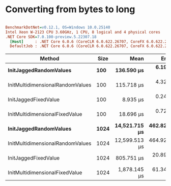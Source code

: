 # Converting from bytes to long


``` ini

BenchmarkDotNet=v0.12.1, OS=Windows 10.0.25140
Intel Xeon W-2123 CPU 3.60GHz, 1 CPU, 8 logical and 4 physical cores
.NET Core SDK=7.0.100-preview.5.22307.18
  [Host]     : .NET Core 6.0.6 (CoreCLR 6.0.622.26707, CoreFX 6.0.622.26707), X64 RyuJIT
  DefaultJob : .NET Core 6.0.6 (CoreCLR 6.0.622.26707, CoreFX 6.0.622.26707), X64 RyuJIT


```
|                           Method | Size |          Mean |       Error |        StdDev |        Median |
|--------------------------------- |----- |--------------:|------------:|--------------:|--------------:|
|           **InitJaggedRandomValues** |  **100** |    **136.590 μs** |   **6.1929 μs** |    **18.2599 μs** |    **131.261 μs** |
| InitMultidimensionalRandomValues |  100 |    115.718 μs |   4.3263 μs |    12.6200 μs |    110.550 μs |
|             InitJaggedFixedValue |  100 |      8.935 μs |   0.2441 μs |     0.6806 μs |      8.731 μs |
|   InitMultidimensionalFixedValue |  100 |     18.696 μs |   0.7215 μs |     2.1160 μs |     18.297 μs |
|           **InitJaggedRandomValues** | **1024** | **14,521.715 μs** | **462.8224 μs** | **1,357.3778 μs** | **14,308.362 μs** |
| InitMultidimensionalRandomValues | 1024 | 12,599.513 μs | 464.9211 μs | 1,333.9457 μs | 12,369.759 μs |
|             InitJaggedFixedValue | 1024 |    805.751 μs |  20.8999 μs |    60.3009 μs |    790.840 μs |
|   InitMultidimensionalFixedValue | 1024 |  1,878.145 μs |  61.3491 μs |   172.0295 μs |  1,817.200 μs |

